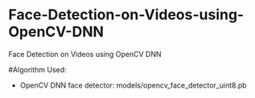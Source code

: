 # Face-Detection-on-Videos-using-OpenCV-DNN
Face Detection on Videos using OpenCV DNN


#Algorithm Used:
- OpenCV DNN face detector: models/opencv_face_detector_uint8.pb
